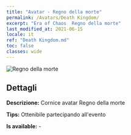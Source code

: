 ```yaml
---
title: "Avatar - Regno della morte"
permalink: /Avatars/Death Kingdom/
excerpt: "Era of Chaos  Regno della morte"
last_modified_at: 2021-06-15
locale: it
ref: "Death Kingdom.md"
toc: false
classes: wide
---
```

 ![Regno della morte](/images/a/avatarFrame_86.png)

## Dettagli

 **Descrizione:** Cornice avatar Regno della morte 

 **Tips:** Ottenibile partecipando all'evento 

 **Is available:**  - 

